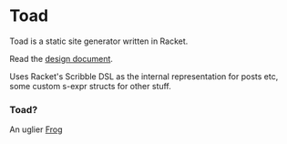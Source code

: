 Toad
====

Toad is a static site generator written in Racket.

Read the [design document](http://themattchan.com/blog/2015/06/toad-design.html).

Uses Racket's Scribble DSL as the internal representation for posts etc, some custom s-expr structs for other stuff.

### Toad?

An uglier [Frog](https://github.com/greghendershott/frog)
